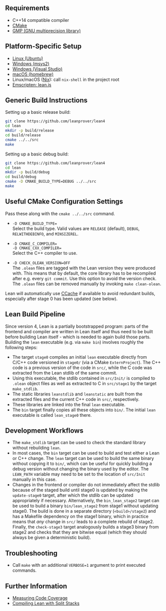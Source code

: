 Requirements
------------

- C++14 compatible compiler
- [CMake](http://www.cmake.org)
- [GMP (GNU multiprecision library)](http://gmplib.org/)

Platform-Specific Setup
-----------------------

- [Linux (Ubuntu)](ubuntu-16.04.md)
- [Windows (msys2)](msys2.md)
- [Windows (Visual Studio)](msvc.md)
- [macOS (homebrew)](osx-10.9.md)
- Linux/macOS ([Nix](https://nixos.org/nix/)): call `nix-shell` in the project root
- [Emscripten: lean.js](emscripten.md)

Generic Build Instructions
--------------------------

Setting up a basic release build:

```bash
git clone https://github.com/leanprover/lean4
cd lean
mkdir -p build/release
cd build/release
cmake ../../src
make
```

Setting up a basic debug build:

```bash
git clone https://github.com/leanprover/lean4
cd lean
mkdir -p build/debug
cd build/debug
cmake -D CMAKE_BUILD_TYPE=DEBUG ../../src
make
```

Useful CMake Configuration Settings
-----------------------------------

Pass these along with the `cmake ../../src` command.

* `-D CMAKE_BUILD_TYPE=`\
  Select the build type. Valid values are `RELEASE` (default), `DEBUG`,
  `RELWITHDEBINFO`, and `MINSIZEREL`.

* `-D CMAKE_C_COMPILER=`\
  `-D CMAKE_CXX_COMPILER=`\
  Select the C++ compiler to use.

* `-D CHECK_OLEAN_VERSION=OFF`\
  The `.olean` files are tagged with the Lean version they were produced with.
  This means that by default, the core library has to be recompiled after e.g.
  every `git commit`. Use this option to avoid the version check. The `.olean`
  files can be removed manually by invoking `make clean-olean`.

Lean will automatically use [CCache](https://ccache.dev/) if available to avoid
redundant builds, especially after stage 0 has been updated (see below).

Lean Build Pipeline
-------------------

Since version 4, Lean is a partially bootstrapped program: parts of the frontend
and compiler are written in Lean itself and thus need to be built before
building Lean itself - which is needed to again build those parts. Building the
`lean` executable (e.g. via `make bin`) involves roughly the following steps:

* The target `stage0` compiles an initial `lean` executable directly from C/C++
  code versioned in `stage0/` (via a CMake `ExternProject`). The C++ code is a
  previous version of the code in `src/`, while the C code was extracted from
  the Lean stdlib of the same commit.
* Using this executable, the stdlib contained in `src/Init/` is compiled to
  `.olean` object files as well as extracted to C in `src/stage1` by the target
  `make_stdlib`.
* The static libraries `leanstdlib` and `leanstatic` are built from the extracted
  files and the current C++ code in `src/`, respectively.
* These libraries are linked into the final `lean` executable.
* The `bin` target finally copies all these objects into `bin/`. The initial
  `lean` executable is called `lean_stage0` there.

Development Workflows
---------------------

* The `make_stdlib` target can be used to check the standard library without
  rebuilding `lean`.
* In most cases, the `bin` target can be used to build and test either a Lean or
  C++ change. The `lean` target can be used to build the same binary without copying
  it to `bin/`, which can be useful for quickly building a debug version without
  changing the binary used by the editor. The `LEAN_PATH` variable may need to be set
  to the location of `src/Init` manually in this case.
* Changes in the frontend or compiler do not immediately affect the stdlib because of
  the staged build until stage0 is updated by making the `update-stage0` target, after
  which the stdlib can be updated appropriately if necessary. Alternatively, the
  `bin_lean_stage2` target can be used to build a binary `bin/lean_stage2` from stage1
  without updating stage0. The build is done in a separate directory (`<build>/stage2`)
  and has a Makefile dependency on the stage1 binary, which in practice means that
  *any* change in `src/` leads to a complete rebuild of stage2. Finally, the
  `check-stage3` target analogously builds a stage3 binary from stage2 and checks that
  they are bitwise equal (which they should always be given a deterministic build).

Troubleshooting
---------------

* Call `make` with an additional `VERBOSE=1` argument to print executed commands.

Further Information
-------------------

- [Measuring Code Coverage](coverage.md)
- [Compiling Lean with Split Stacks](split-stack.md)
